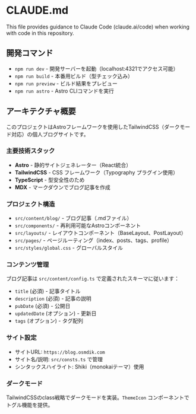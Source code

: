# CLAUDE.md

This file provides guidance to Claude Code (claude.ai/code) when working with code in this repository.

## 開発コマンド

- `npm run dev` - 開発サーバーを起動（localhost:4321でアクセス可能）
- `npm run build` - 本番用ビルド（型チェック込み）
- `npm run preview` - ビルド結果をプレビュー
- `npm run astro` - Astro CLIコマンドを実行

## アーキテクチャ概要

このプロジェクトはAstroフレームワークを使用したTailwindCSS（ダークモード対応）の個人ブログサイトです。

### 主要技術スタック
- **Astro** - 静的サイトジェネレーター（React統合）
- **TailwindCSS** - CSS フレームワーク（Typography プラグイン使用）
- **TypeScript** - 型安全性のため
- **MDX** - マークダウンでブログ記事を作成

### プロジェクト構造
- `src/content/blog/` - ブログ記事（.mdファイル）
- `src/components/` - 再利用可能なAstroコンポーネント
- `src/layouts/` - レイアウトコンポーネント（BaseLayout、PostLayout）
- `src/pages/` - ページルーティング（index、posts、tags、profile）
- `src/styles/global.css` - グローバルスタイル

### コンテンツ管理
ブログ記事は `src/content/config.ts` で定義されたスキーマに従います：
- `title` (必須) - 記事タイトル
- `description` (必須) - 記事の説明
- `pubDate` (必須) - 公開日
- `updatedDate` (オプション) - 更新日
- `tags` (オプション) - タグ配列

### サイト設定
- サイトURL: `https://blog.osmdik.com`
- サイト名/説明: `src/consts.ts` で管理
- シンタックスハイライト: Shiki（monokaiテーマ）使用

### ダークモード
TailwindCSSのclass戦略でダークモードを実装。`ThemeIcon` コンポーネントでトグル機能を提供。